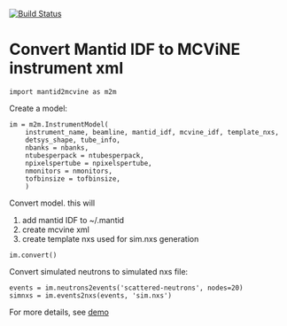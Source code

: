 [![Build Status](https://travis-ci.org/mcvine/mantid2mcvine.svg?branch=master)](https://travis-ci.org/mcvine/mantid2mcvine)

# Convert Mantid IDF to MCViNE instrument xml

```
import mantid2mcvine as m2m
```

Create a model:
```
im = m2m.InstrumentModel(
    instrument_name, beamline, mantid_idf, mcvine_idf, template_nxs,
    detsys_shape, tube_info,
    nbanks = nbanks,
    ntubesperpack = ntubesperpack,
    npixelspertube = npixelspertube,
    nmonitors = nmonitors,
    tofbinsize = tofbinsize,
    )
```

Convert model. this will
1. add mantid IDF to ~/.mantid
2. create mcvine xml
3. create template nxs used for sim.nxs generation

```
im.convert()
```

Convert simulated neutrons to simulated nxs file:
```
events = im.neutrons2events('scattered-neutrons', nodes=20)
simnxs = im.events2nxs(events, 'sim.nxs')
```

For more details, see [demo](notebooks/demo.ipynb)

